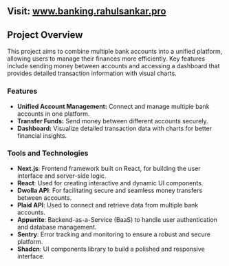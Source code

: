 ## Visit: www.banking.rahulsankar.pro

## Project Overview
This project aims to combine multiple bank accounts into a unified platform, allowing users to manage their finances more efficiently. Key features include sending money between accounts and accessing a dashboard that provides detailed transaction information with visual charts.

### Features
- **Unified Account Management:** Connect and manage multiple bank accounts in one platform.
- **Transfer Funds:** Send money between different accounts securely.
- **Dashboard:** Visualize detailed transaction data with charts for better financial insights.

### Tools and Technologies
- **Next.js**: Frontend framework built on React, for building the user interface and server-side logic.
- **React**: Used for creating interactive and dynamic UI components.
- **Dwolla API**: For facilitating secure and seamless money transfers between accounts.
- **Plaid API**: Used to connect and retrieve data from multiple bank accounts.
- **Appwrite**: Backend-as-a-Service (BaaS) to handle user authentication and database management.
- **Sentry**: Error tracking and monitoring to ensure a robust and secure platform.
- **Shadcn**: UI components library to build a polished and responsive interface.
